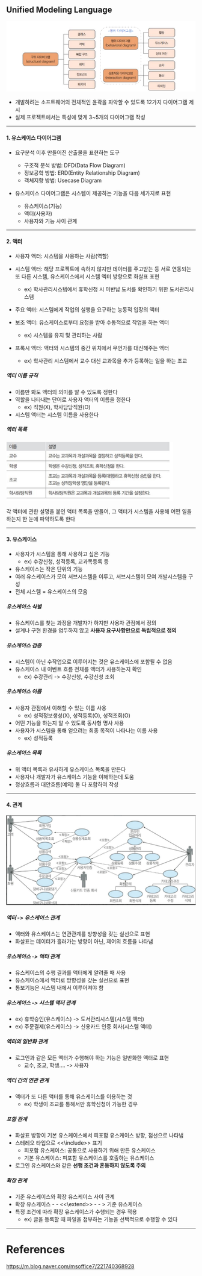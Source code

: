 
## Unified Modeling Language

![](images/software-engineering/uml.png)

- 개발하려는 소프트웨어의 전체적인 윤곽을 파악할 수 있도록 12가지 다이어그램 제시
- 실제 프로젝트에서는 특성에 맞게 3~5개의 다이어그램 작성

---

#### 1. 유스케이스 다이어그램

- 요구분석 이후 만들어진 산출물을 표현하는 도구
	 - 구조적 분석 방법: DFD(Data Flow Diagram)
	 - 정보공학 방법: ERD(Entity Relationship Diagram)
	 - 객체지향 방법: Usecase Diagram

- 유스케이스 다이어그램은 시스템이 제공하는 기능을 다음 세가지로 표현
	- 유스케이스(기능)
	- 액터(사용자)
	- 사용자와 기능 사이 관계

---

#### 2. 액터

- 사용자 액터: 시스템을 사용하는 사람(역할)

- 시스템 액터: 해당 프로젝트에 속하지 않지만 데이터를 주고받는 등 서로 연동되는 또 다른 시스템, 유스케이스에서 시스템 엑터 방향으로 화살표 표현
	- ex) 학사관리시스템에서 휴학신청 시 미반납 도서를 확인하기 위한 도서관리시스템

- 주요 액터: 시스템에게 작업의 실행을 요구하는 능동적 입장의 액터

- 보조 액터: 유스케이스로부터 요청을 받아 수동적으로 작업을 하는 액터
	- ex) 시스템을 유지 및 관리하는 사람 

- 프록시 액터: 액터와 시스템의 중간 위치에서 무언가를 대신해주는 액터
	- ex) 학사관리 시스템에서 교수 대신 교과목을 추가 등록하는 일을 하는 조교

##### 액터 이름 규칙
- 이름만 봐도 액터의 의미를 알 수 있도록 정한다
- 역할을 나타내는 단어로 사용자 액터의 이름을 정한다
	- ex) 직원(X), 학사담당직원(O)
- 시스템 액터는 시스템 이름을 사용한다

##### 액터 목록

![](images/software-engineering/actor-list.png)

각 액터에 관한 설명을 붙인 액터 목록을 만들어, 그 액터가 시스템을 사용해 어떤 일을 하는지 한 눈에 파악하도록 한다

---

#### 3. 유스케이스

- 사용자가 시스템을 통해 사용하고 싶은 기능
	- ex) 수강신청, 성적등록, 교과목등록 등
- 유스케이스는 작은 단위의 기능
- 여러 유스케이스가 모여 서브시스템을 이루고, 서브시스템이 모여 개발시스템을 구성
- 전체 시스템 = 유스케이스의 모음 

##### 유스케이스 식별
- 유스케이스를 찾는 과정을 개발자가 하지만 사용자 관점에서 정의
- 설계나 구현 환경을 염두하지 않고 **사용자 요구사항만으로 독립적으로 정의**

##### 유스케이스 검증
- 시스템이 아닌 수작업으로 이루어지는 것은 유스케이스에 포함될 수 없음
- 유스케이스 내 이벤트 흐름 전체를 액터가 사용하는지 확인
	- ex) 수강관리 -> 수강신청, 수강신청 조회

##### 유스케이스 이름
- 사용자 관점에서 이해할 수 있는 이름 사용
	- ex) 성적정보생성(X), 성적등록(O), 성적조회(O)
- 어떤 기능을 하는지 알 수 있도록 동사형 명사 사용
- 사용자가 시스템을 통해 얻으려는 최종 목적이 나타나는 이름 사용
	- ex) 성적등록

##### 유스케이스 목록
- 위 액터 목록과 유사하게 유스케이스 목록을 만든다
- 사용자나 개발자가 유스케이스 기능을 이해하는데 도움
- 정상흐름과 대안흐름(예외) 둘 다 포함하여 작성

---

#### 4. 관계

![](images/software-engineering/usecase-diagram.png)

##### 액터 -> 유스케이스 관계
- 액터와 유스케이스는 연관관계를 방향성을 갖는 실선으로 표현 
- 화살표는 데이터가 흘러가는 방향이 아닌, 제어의 흐름을 나타냄

##### 유스케이스 -> 액터 관계
- 유스케이스의 수행 결과를 액터에게 알려줄 때 사용 
- 유스케이스에서 액터로 방향성을 갖는 실선으로 표현
- 통보기능은 시스템 내에서 이루어져야 함

##### 유스케이스 -> 시스템 액터 관계
- ex) 휴학승인(유스케이스) -> 도서관리시스템(시스템 액터)
- ex) 주문결제(유스케이스) -> 신용카드 인증 회사(시스템 액터)


##### 액터의 일반화 관계
- 로그인과 같은 모든 액터가 수행해야 하는 기능은 일반화한 액터로 표현
	- 교수, 조교, 학생.... -> 사용자

##### 액터 간의 연관 관계
- 액터가 또 다른 액터를 통해 유스케이스를 이용하는 것
	- ex) 학생이 조교를 통해서만 휴학신청이 가능한 경우

##### 포함 관계
- 화살표 방향이 기본 유스케이스에서 피포함 유스케이스 방향, 점선으로 나타냄
- 스테레오 타입으로 <<\include\>> 표기
	- 피포함 유스케이스: 공통으로 사용하기 위해 만든 유스케이스
	- 기본 유스케이스: 피포함 유스케이스를 호출하는 유스케이스
- 로그인 유스케이스와 같은 **선행 조건과 혼동하지 않도록 주의**

##### 확장 관계
- 기준 유스케이스와 확장 유스케이스 사이 관계
- 확장 유스케이스 - - <<\extend\>> - - > 기준 유스케이스
- 특정 조건에 따라 확장 유스케이스가 수행되는 경우 적용
	- ex) 글을 등록할 때 파일을 첨부하는 기능을 선택적으로 수행할 수 있다


---
# References
https://m.blog.naver.com/msoffice7/221740368928